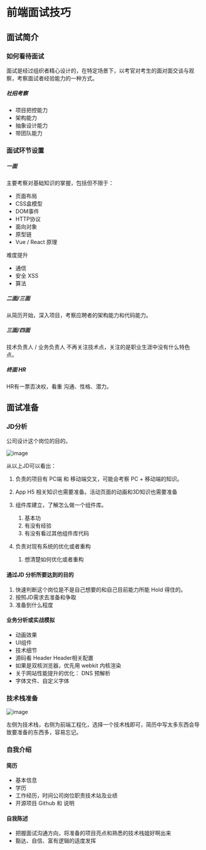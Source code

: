 # 前端面试技巧 

## 面试简介

### 如何看待面试

面试是经过组织者精心设计的，在特定场景下，以考官对考生的面对面交谈与观察，考察面试者经验能力的一种方式。

##### 社招考察

- 项目把控能力
- 架构能力
- 抽象设计能力
- 带团队能力

### 面试环节设置

##### 一面

主要考察对基础知识的掌握，包括但不限于：

- 页面布局
- CSS盒模型
- DOM事件
- HTTP协议
- 面向对象
- 原型链
- Vue / React 原理

难度提升

- 通信
- 安全 XSS
- 算法

##### 二面/三面

从简历开始，深入项目，考察应聘者的架构能力和代码能力。

##### 三面/四面

技术负责人 / 业务负责人 不再关注技术点，关注的是职业生涯中没有什么特色点。

##### 终面 HR

HR有一票否决权，看重 沟通、性格、潜力。

## 面试准备

### JD分析

公司设计这个岗位的目的。

![image](http://note.youdao.com/yws/res/24767/WEBRESOURCE52eba428727c7667ea712bdc0aa1f6e9)

从以上JD可以看出：

1. 负责的项目有 PC端 和 移动端交叉，可能会考察 PC + 移动端的知识。

2. App H5 相关知识也需要准备。活动页面的动画和3D知识也需要准备

3. 组件库建立，了解怎么做一个组件库。
    1. 基本功
    2. 有没有经验
    3. 有没有看过其他组件库代码

4. 负责对现有系统的优化或者重构
    1. 想清楚如何优化或者重构

#### 通过JD 分析所要达到的目的

1. 快速判断这个岗位是不是自己想要的和自己目前能力所能 Hold 得住的。
2. 按照JD需求去准备和争取
3. 准备到什么程度

#### 业务分析或实战模拟

- 动画效果
- UI组件
- 技术细节
- 源码看 Header Header相关配置
- <meta name="renderer" content="webkit"> 如果是双核浏览器，优先用 webkit 内核渲染
- 关于网站性能提升的优化：<link rel="dns-prefetch" href="//..."> DNS 预解析
- 字体文件、自定义字体

### 技术栈准备

![image](http://note.youdao.com/yws/res/24800/WEBRESOURCE675934663c0d88268f06f748a134cce2)

左侧为技术栈，右侧为前端工程化，选择一个技术栈即可，简历中写太多东西会导致要准备的东西多，容易忘记。

### 自我介绍

#### 简历

- 基本信息
- 学历
- 工作经历，时间公司岗位职责技术站及业绩
- 开源项目 Github 和 说明

#### 自我陈述

- 把握面试沟通方向，将准备的项目亮点和熟悉的技术栈姐好啊出来
- 豁达、自信、富有逻辑的适度发挥
